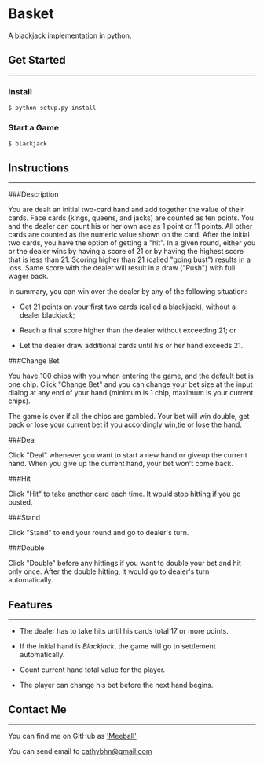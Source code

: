 # Basket 

A blackjack implementation in python. 

## Get Started
- - -

### Install 

```plain 
$ python setup.py install 
``` 

### Start a Game 

```plain 
$ blackjack 
``` 

## Instructions
- - -

###Description

You are dealt an initial two-card hand and add together the value of their cards. Face cards (kings, queens, and jacks) are counted as ten points. You and the dealer can count his or her own ace as 1 point or 11 points. All other cards are counted as the numeric value shown on the card. After the initial two cards, you have the option of getting a "hit". In a given round, either you or the dealer wins by having a score of 21 or by having the highest score that is less than 21. Scoring higher than 21 (called "going bust") results in a loss. Same score with the dealer will result in a draw ("Push") with full wager back.

In summary, you can win over the dealer by any of the following situation:

* Get 21 points on your first two cards (called a blackjack), without a dealer blackjack;

* Reach a final score higher than the dealer without exceeding 21; or

* Let the dealer draw additional cards until his or her hand exceeds 21.


###Change Bet

You have 100 chips with you when entering the game, and the default bet is one chip. Click "Change Bet" and you can change your bet size at the input dialog at any end of your hand (minimum is 1 chip, maximum is your current chips).  
 
The game is over if all the chips are gambled. Your bet will win double, get back or lose your current bet if you accordingly win,tie or lose the hand.

###Deal 

Click "Deal" whenever you want to start a new hand or giveup the current hand. When you give up the current hand, your bet won't come back.

###Hit

Click "Hit" to take another card each time. It would stop hitting if you go busted.

###Stand

Click "Stand" to end your round and go to dealer's turn. 

###Double

Click "Double" before any hittings if you want to double your bet and hit only once. After the double hitting, it would go to dealer's turn automatically.


## Features
- - -

* The dealer has to take hits until his cards total 17 or more points.

* If the initial hand is *Blackjack*, the game will go to settlement automatically.

* Count current hand total value for the player.

* The player can change his bet before the next hand begins.


## Contact Me  
- - -

You can find me on GitHub as ['Meeball'](https://github.com/Meeball)

You can send email to [cathybhn@gmail.com](mailto:cathybhn@gmail.com)

